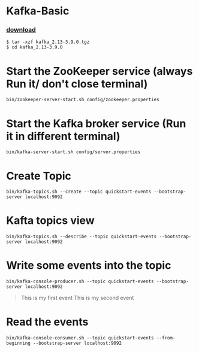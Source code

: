 # Kafka-Basic


### [download](https://dlcdn.apache.org/kafka/3.9.0/kafka_2.13-3.9.0.tgz)
```
$ tar -xzf kafka_2.13-3.9.0.tgz
$ cd kafka_2.13-3.9.0
```

# Start the ZooKeeper service (always Run it/ don't close terminal)
`bin/zookeeper-server-start.sh config/zookeeper.properties`


# Start the Kafka broker service (Run it in different terminal)
`bin/kafka-server-start.sh config/server.properties`


# Create Topic
`bin/kafka-topics.sh --create --topic quickstart-events --bootstrap-server localhost:9092`


# Kafta topics view
`bin/kafka-topics.sh --describe --topic quickstart-events --bootstrap-server localhost:9092`


# Write some events into the topic

`bin/kafka-console-producer.sh --topic quickstart-events --bootstrap-server localhost:9092`

>This is my first event
>This is my second event


# Read the events
`bin/kafka-console-consumer.sh --topic quickstart-events --from-beginning --bootstrap-server localhost:9092`

